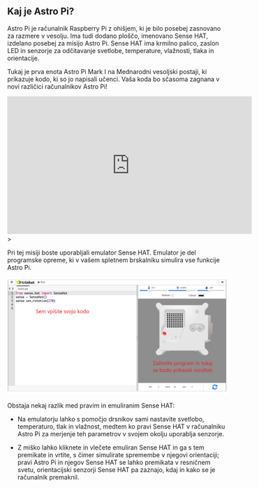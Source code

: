 ## Kaj je Astro Pi?

Astro Pi je računalnik Raspberry Pi z ohišjem, ki je bilo posebej zasnovano za razmere v vesolju. Ima tudi dodano ploščo, imenovano Sense HAT, izdelano posebej za misijo Astro Pi. Sense HAT ima krmilno palico, zaslon LED in senzorje za odčitavanje svetlobe, temperature, vlažnosti, tlaka in orientacije.

Tukaj je prva enota Astro Pi Mark I na Mednarodni vesoljski postaji, ki prikazuje kodo, ki so jo napisali učenci. Vaša koda bo sčasoma zagnana v novi različici računalnikov Astro Pi!

<iframe width="560" height="315" src="https://www.youtube.com/embed/4ykbAJeGPMM" frameborder="0" allow="accelerometer; autoplay; encrypted-media; gyroscope; picture-in-picture" allowfullscreen mark="crwd-mark"></iframe>>

Pri tej misiji boste uporabljali emulator Sense HAT. Emulator je del programske opreme, ki v vašem spletnem brskalniku simulira vse funkcije Astro Pi.

![Posnetek zaslona emulatorja Sense HAT z oknom kode na levi in emulatorjem na desni.](images/sense-hat-emulator.png)

Obstaja nekaj razlik med pravim in emuliranim Sense HAT:

- Na emulatorju lahko s pomočjo drsnikov sami nastavite svetlobo, temperaturo, tlak in vlažnost, medtem ko pravi Sense HAT v računalniku Astro Pi za merjenje teh parametrov v svojem okolju uporablja senzorje.

- Z miško lahko kliknete in vlečete emuliran Sense HAT in ga s tem premikate in vrtite, s čimer simulirate spremembe v njegovi orientaciji; pravi Astro Pi in njegov Sense HAT se lahko premikata v resničnem svetu, orientacijski senzorji Sense HAT pa zaznajo, kdaj in kako se je računalnik premaknil.
